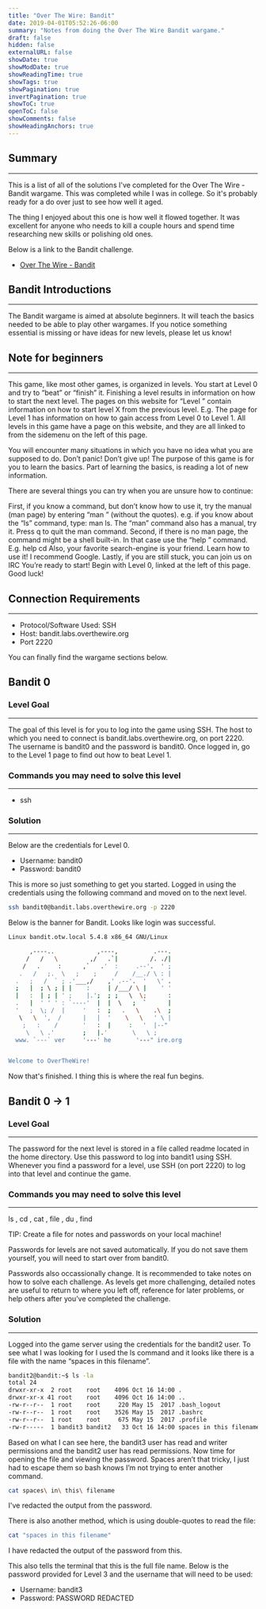 ```yaml
---
title: "Over The Wire: Bandit"
date: 2019-04-01T05:52:26-06:00
summary: "Notes from doing the Over The Wire Bandit wargame."
draft: false
hidden: false
externalURL: false
showDate: true
showModDate: true
showReadingTime: true
showTags: true
showPagination: true
invertPagination: true
showToC: true
openToC: false
showComments: false
showHeadingAnchors: true
---
```


## Summary
---

This is a list of all of the solutions I've completed for the Over The 
Wire - Bandit wargame. This was completed while I was in college. So it's
probably ready for a do over just to see how well it aged.

The thing I enjoyed about this one is how well it flowed together. It was
excellent for anyone who needs to kill a couple hours and spend time 
researching new skills or polishing old ones.

Below is a link to the Bandit challenge.

- [Over The Wire - Bandit](https://overthewire.org/wargames/bandit/)

## Bandit Introductions
---

The Bandit wargame is aimed at absolute beginners. It will teach the 
basics needed to be able to play other wargames. If you notice something 
essential is missing or have ideas for new levels, please let us know!

## Note for beginners
---

This game, like most other games, is organized in levels. You start at 
Level 0 and try to “beat” or “finish” it. Finishing a level results in 
information on how to start the next level. The pages on this website 
for “Level ” contain information on how to start level X from the 
previous level. E.g. The page for Level 1 has information on how to 
gain access from Level 0 to Level 1. All levels in this game have a page 
on this website, and they are all linked to from the sidemenu on the left 
of this page.

You will encounter many situations in which you have no idea what you 
are supposed to do. Don’t panic! Don’t give up! The purpose of this game 
is for you to learn the basics. Part of learning the basics, is reading 
a lot of new information.

There are several things you can try when you are unsure how to continue:

First, if you know a command, but don’t know how to use it, try the 
manual (man page) by entering “man ” (without the quotes). e.g. if you 
know about the “ls” command, type: man ls. The “man” command also has a 
manual, try it. Press q to quit the man command. Second, if there is no 
man page, the command might be a shell built-in. In that case use the 
“help ” command. E.g. help cd Also, your favorite search-engine is your 
friend. Learn how to use it! I recommend Google. Lastly, if you are still 
stuck, you can join us on IRC You’re ready to start! Begin with Level 
0, linked at the left of this page. Good luck!

## Connection Requirements
---

- Protocol/Software Used: SSH
- Host: bandit.labs.overthewire.org
- Port 2220

You can finally find the wargame sections below.

## Bandit 0

### Level Goal
---

The goal of this level is for you to log into the game using SSH. The 
host to which you need to connect is bandit.labs.overthewire.org, on 
port 2220. The username is bandit0 and the password is bandit0. Once 
logged in, go to the Level 1 page to find out how to beat Level 1.

### Commands you may need to solve this level
---

- ssh

### Solution
---

Below are the credentials for Level 0.

- Username: bandit0
- Password: bandit0

This is more so just something to get you started. Logged in using the 
credentials using the following command and moved on to the next level.

```sh
ssh bandit0@bandit.labs.overthewire.org -p 2220
```

Below is the banner for Bandit. Looks like login was successful.

```sh
Linux bandit.otw.local 5.4.8 x86_64 GNU/Linux

      ,----..            ,----,          .---.
     /   /   \         ,/   .`|         /. ./|
    /   .     :      ,`   .'  :     .--'.  ' ;
   .   /   ;.  \   ;    ;     /    /__./ \ : |
  .   ;   /  ` ; .'___,/    ,' .--'.  '   \' .
  ;   |  ; \ ; | |    :     | /___/ \ |    ' '
  |   :  | ; | ' ;    |.';  ; ;   \  \;      :
  .   |  ' ' ' : `----'  |  |  \   ;  `      |
  '   ;  \; /  |     '   :  ;   .   \    .\  ;
   \   \  ',  /      |   |  '    \   \   ' \ |
    ;   :    /       '   :  |     :   '  |--"
     \   \ .'        ;   |.'       \   \ ;
  www. `---` ver     '---' he       '---" ire.org


Welcome to OverTheWire!
```

Now that's finished. I thing this is where the real fun begins.

## Bandit 0 -> 1

### Level Goal
---

The password for the next level is stored in a file called readme located in the home directory. Use this password to log into bandit1 using SSH. Whenever you find a password for a level, use SSH (on port 2220) to log into that level and continue the game.

### Commands you may need to solve this level
---

ls , cd , cat , file , du , find

TIP: Create a file for notes and passwords on your local machine!

Passwords for levels are not saved automatically. If you do not save them yourself, you will need to start over from bandit0.

Passwords also occassionally change. It is recommended to take notes on how to solve each challenge. As levels get more challenging, detailed notes are useful to return to where you left off, reference for later problems, or help others after you’ve completed the challenge.

### Solution
---

Logged into the game server using the credentials for the bandit2 user. To see what I was looking for I used the ls command and it looks like there is a file with the name “spaces in this filename”.

```sh
bandit2@bandit:~$ ls -la
total 24
drwxr-xr-x  2 root    root    4096 Oct 16 14:00 .
drwxr-xr-x 41 root    root    4096 Oct 16 14:00 ..
-rw-r--r--  1 root    root     220 May 15  2017 .bash_logout
-rw-r--r--  1 root    root    3526 May 15  2017 .bashrc
-rw-r--r--  1 root    root     675 May 15  2017 .profile
-rw-r-----  1 bandit3 bandit2   33 Oct 16 14:00 spaces in this filename
```

Based on what I can see here, the bandit3 user has read and writer permissions and the bandit2 user has read permissions. Now time for opening the file and viewing the password. Spaces aren’t that tricky, I just had to escape them so bash knows I’m not trying to enter another command.

```sh
cat spaces\ in\ this\ filename
```
I've redacted the output from the password.

There is also another method, which is using double-quotes to read the file:

```sh
cat "spaces in this filename"
```

I have redacted the output of the password from this.

This also tells the terminal that this is the full file name. Below is the password provided for Level 3 and the username that will need to be used:

- Username: bandit3
- Password: PASSWORD REDACTED
